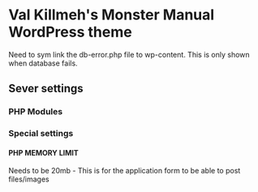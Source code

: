 # Val Killmeh's Monster Manual WordPress theme

Need to sym link the db-error.php file to wp-content. This is only shown when database fails.

## Sever settings 

### PHP Modules

### Special settings 

#### PHP MEMORY LIMIT
Needs to be 20mb - This is for the application form to be able to post files/images